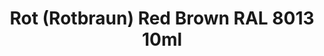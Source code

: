 ---
layout: product
title: "Rot (Rotbraun) Red Brown RAL 8013 10ml"
price: "330" 
desc: "Acrylic Laquer 10mL"
img_path: "/assets/img/RC066.webp"
brand: "AK "
available: false
special_offer: false
new: false
soon: false
cat: "020000"
subcat: "020200"
subsubcat: "020201"
sifra: "RC066"
popular: false
spec: false
---